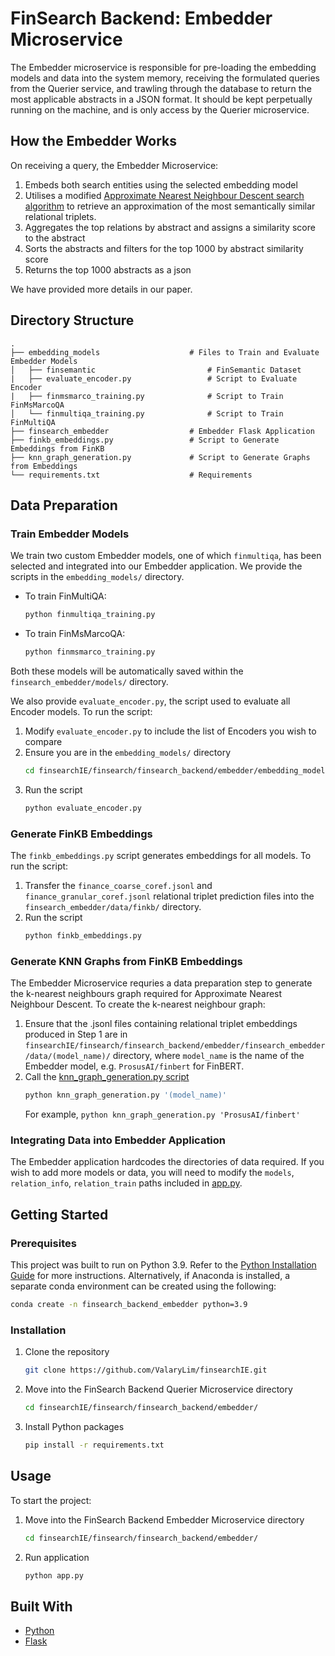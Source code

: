 # FinSearch Backend: Embedder Microservice
The Embedder microservice is responsible for pre-loading the embedding models and data into the system memory, receiving the formulated queries from the Querier service, and trawling through the database to return the most applicable abstracts in a JSON format. It should be kept perpetually running on the machine, and is only access by the Querier microservice.

## How the Embedder Works
On receiving a query, the Embedder Microservice:
1. Embeds both search entities using the selected embedding model
2. Utilises a modified [Approximate Nearest Neighbour Descent search algorithm](https://pynndescent.readthedocs.io/en/latest/) to retrieve an approximation of the most semantically similar relational triplets.
3. Aggregates the top relations by abstract and assigns a similarity score to the abstract
4. Sorts the abstracts and filters for the top 1000 by abstract similarity score
5. Returns the top 1000 abstracts as a json

We have provided more details in our paper.

## Directory Structure

    .
    ├── embedding_models                    # Files to Train and Evaluate Embedder Models
    │   ├── finsemantic                         # FinSemantic Dataset
    |   ├── evaluate_encoder.py                 # Script to Evaluate Encoder
    |   ├── finmsmarco_training.py              # Script to Train FinMsMarcoQA
    │   └── finmultiqa_training.py              # Script to Train FinMultiQA
    ├── finsearch_embedder                  # Embedder Flask Application
    ├── finkb_embeddings.py                 # Script to Generate Embeddings from FinKB
    ├── knn_graph_generation.py             # Script to Generate Graphs from Embeddings
    └── requirements.txt                    # Requirements

## Data Preparation
### Train Embedder Models
We train two custom Embedder models, one of which `finmultiqa`, has been selected and integrated into our Embedder application. We provide the scripts in the `embedding_models/` directory.
- To train FinMultiQA:
    ```sh
    python finmultiqa_training.py
    ```
- To train FinMsMarcoQA:
    ```sh
    python finmsmarco_training.py
    ```
Both these models will be automatically saved within the `finsearch_embedder/models/` directory.

We also provide `evaluate_encoder.py`, the script used to evaluate all Encoder models. To run the script:
1. Modify `evaluate_encoder.py` to include the list of Encoders you wish to compare
2. Ensure you are in the `embedding_models/` directory
    ```sh
    cd finsearchIE/finsearch/finsearch_backend/embedder/embedding_models/
    ```
3. Run the script
    ```sh
    python evaluate_encoder.py
    ```

### Generate FinKB Embeddings
The `finkb_embeddings.py` script generates embeddings for all models. To run the script:
1. Transfer the `finance_coarse_coref.jsonl` and `finance_granular_coref.jsonl` relational triplet prediction files into the `finsearch_embedder/data/finkb/` directory.
2. Run the script
    ```sh
    python finkb_embeddings.py
    ```

### Generate KNN Graphs from FinKB Embeddings
The Embedder Microservice requries a data preparation step to generate the k-nearest neighbours graph required for Approximate Nearest Neighbour Descent. To create the k-nearest neighbour graph:
1. Ensure that the .jsonl files containing relational triplet embeddings produced in Step 1 are in `finsearchIE/finsearch/finsearch_backend/embedder/finsearch_embedder/data/(model_name)/` directory, where `model_name` is the name of the Embedder model, e.g. `ProsusAI/finbert` for FinBERT.
2. Call the [knn_graph_generation.py script](knn_graph_generation.py)
    ```sh
    python knn_graph_generation.py '(model_name)'
    ```
    For example, `python knn_graph_generation.py 'ProsusAI/finbert'`

### Integrating Data into Embedder Application
The Embedder application hardcodes the directories of data required. If you wish to add more models or data, you will need to modify the `models`, `relation_info`, `relation_train` paths included in [app.py](finsearch_embedder/app.py).

## Getting Started
### Prerequisites
This project was built to run on Python 3.9. Refer to the [Python Installation Guide](https://www.python.org/downloads/) for more instructions. Alternatively, if Anaconda is installed, a separate conda environment can be created using the following:
```bash
conda create -n finsearch_backend_embedder python=3.9
```

### Installation
1. Clone the repository
   ```sh
   git clone https://github.com/ValaryLim/finsearchIE.git
   ```
2. Move into the FinSearch Backend Querier Microservice directory
    ```sh
    cd finsearchIE/finsearch/finsearch_backend/embedder/
    ```
3. Install Python packages
    ```sh
    pip install -r requirements.txt
    ```

## Usage
To start the project:
1. Move into the FinSearch Backend Embedder Microservice directory
    ```sh
    cd finsearchIE/finsearch/finsearch_backend/embedder/
    ```
2. Run application
    ```sh
    python app.py
    ```

## Built With
* [Python](https://www.python.org/)
* [Flask](https://flask.palletsprojects.com/en/2.1.x/)